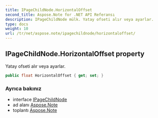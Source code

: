 ```yaml
---
title: IPageChildNode.HorizontalOffset
second_title: Aspose.Note for .NET API Referansı
description: IPageChildNode mülk. Yatay ofseti alır veya ayarlar.
type: docs
weight: 10
url: /tr/net/aspose.note/ipagechildnode/horizontaloffset/
---
```

## IPageChildNode.HorizontalOffset property

Yatay ofseti alır veya ayarlar.

```csharp
public float HorizontalOffset { get; set; }
```

### Ayrıca bakınız

* interface [IPageChildNode](../)
* ad alanı [Aspose.Note](../../ipagechildnode/)
* toplantı [Aspose.Note](../../../)


